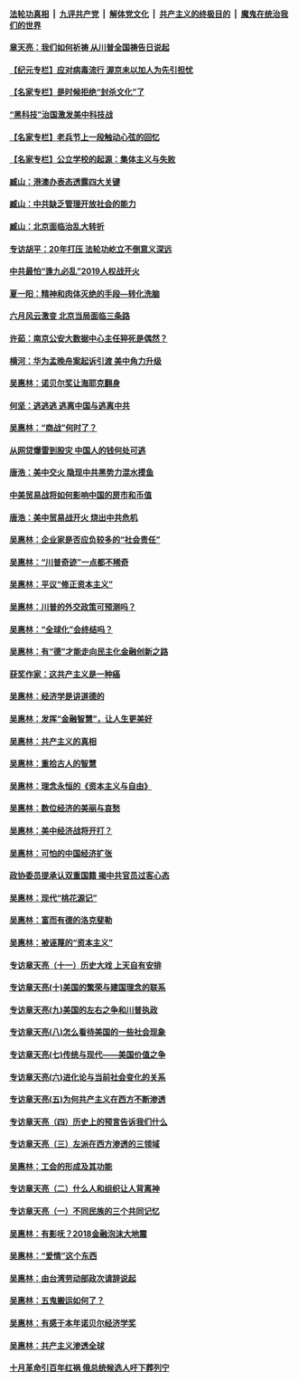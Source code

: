 

####  [法轮功真相](../../../../basic/blob/master/README.md?t=07092331) &nbsp;|&nbsp; [九评共产党](../../../../9ping.md/blob/master/README.md?t=07092331) &nbsp;|&nbsp; [解体党文化](../../../../jtdwh.md/blob/master/README.md?t=07092331)  &nbsp;|&nbsp; [共产主义的终极目的](../../../../gczydzjmd.md/blob/master/README.md?t=07092331) &nbsp;|&nbsp; [魔鬼在统治我们的世界](../../../../mgztzwmdsj.md/blob/master/README.md?t=07092331) 

#### [章天亮：我们如何祈祷 从川普全国祷告日说起](../pages/nsc423/n11944627.md?t=07092331) 

#### [【纪元专栏】应对病毒流行 渥京未以加人为先引担忧](../pages/nsc423/n11875714.md?t=07092331) 

#### [【名家专栏】是时候拒绝“封杀文化”了](../pages/nsc423/n11814093.md?t=07092331) 

#### [“黑科技”治国激发美中科技战](../pages/nsc423/n11638056.md?t=07092331) 

#### [【名家专栏】老兵节上一段触动心弦的回忆](../pages/nsc423/n11646016.md?t=07092331) 

#### [【名家专栏】公立学校的起源：集体主义与失败](../pages/nsc423/n11601833.md?t=07092331) 

#### [臧山：港澳办表态透露四大关键](../pages/nsc423/n11421628.md?t=07092331) 

#### [臧山：中共缺乏管理开放社会的能力](../pages/nsc423/n11407457.md?t=07092331) 

#### [臧山：北京面临治乱大转折](../pages/nsc423/n11406895.md?t=07092331) 

#### [专访胡平：20年打压 法轮功屹立不倒意义深远](../pages/nsc423/n11398800.md?t=07092331) 

#### [中共最怕“逢九必乱”2019人权战开火](../pages/nsc423/n11385248.md?t=07092331) 

#### [夏一阳：精神和肉体灭绝的手段—转化洗脑](../pages/nsc423/n11368250.md?t=07092331) 

#### [六月风云激变 北京当局面临三条路](../pages/nsc423/n11313668.md?t=07092331) 

#### [许茹：南京公安大数据中心主任猝死是偶然？](../pages/nsc423/n11064744.md?t=07092331) 

#### [横河：华为孟晚舟案起诉引渡 美中角力升级](../pages/nsc423/n11027230.md?t=07092331) 

#### [吴惠林：诺贝尔奖让海耶克翻身](../pages/nsc423/n10890049.md?t=07092331) 

#### [何坚：逃逃逃 逃离中国与逃离中共](../pages/nsc423/n10592891.md?t=07092331) 

#### [吴惠林：“商战”何时了？](../pages/nsc423/n10573558.md?t=07092331) 

#### [从网贷爆雷到股灾 中国人的钱何处可逃](../pages/nsc423/n10572800.md?t=07092331) 

#### [唐浩：美中交火 隐现中共黑势力混水摸鱼](../pages/nsc423/n10544040.md?t=07092331) 

#### [中美贸易战将如何影响中国的房市和币值](../pages/nsc423/n10543697.md?t=07092331) 

#### [唐浩：美中贸易战开火 烧出中共危机](../pages/nsc423/n10540126.md?t=07092331) 

#### [吴惠林：企业家是否应负较多的“社会责任”](../pages/nsc423/n10535022.md?t=07092331) 

#### [吴惠林：“川普奇迹”一点都不稀奇](../pages/nsc423/n10512808.md?t=07092331) 

#### [吴惠林：平议“修正资本主义”](../pages/nsc423/n10495724.md?t=07092331) 

#### [吴惠林：川普的外交政策可预测吗？](../pages/nsc423/n10462387.md?t=07092331) 

#### [吴惠林：“全球化”会终结吗？](../pages/nsc423/n10452838.md?t=07092331) 

#### [吴惠林：有“德”才能走向民主化金融创新之路](../pages/nsc423/n10432292.md?t=07092331) 

#### [获奖作家：这共产主义是一种癌](../pages/nsc423/n10431541.md?t=07092331) 

#### [吴惠林：经济学是讲道德的](../pages/nsc423/n10398014.md?t=07092331) 

#### [吴惠林：发挥“金融智慧”，让人生更美好](../pages/nsc423/n10375019.md?t=07092331) 

#### [吴惠林：共产主义的真相](../pages/nsc423/n10351394.md?t=07092331) 

#### [吴惠林：重拾古人的智慧](../pages/nsc423/n10337691.md?t=07092331) 

#### [吴惠林：理念永恒的《资本主义与自由》](../pages/nsc423/n10316274.md?t=07092331) 

#### [吴惠林：数位经济的美丽与哀愁](../pages/nsc423/n10292946.md?t=07092331) 

#### [吴惠林：美中经济战将开打？](../pages/nsc423/n10258825.md?t=07092331) 

#### [吴惠林：可怕的中国经济扩张](../pages/nsc423/n10219147.md?t=07092331) 

#### [政协委员提承认双重国籍 揭中共官员过客心态](../pages/nsc423/n10208809.md?t=07092331) 

#### [吴惠林：现代“桃花源记”](../pages/nsc423/n10185234.md?t=07092331) 

#### [吴惠林：富而有德的洛克斐勒](../pages/nsc423/n10142264.md?t=07092331) 

#### [吴惠林：被诬蔑的“资本主义”](../pages/nsc423/n10124816.md?t=07092331) 

#### [专访章天亮（十一）历史大戏 上天自有安排](../pages/nsc423/n10094905.md?t=07092331) 

#### [专访章天亮(十)美国的繁荣与建国理念的联系](../pages/nsc423/n10094899.md?t=07092331) 

#### [专访章天亮(九)美国的左右之争和川普执政](../pages/nsc423/n10094889.md?t=07092331) 

#### [专访章天亮(八)怎么看待美国的一些社会现象](../pages/nsc423/n10094857.md?t=07092331) 

#### [专访章天亮(七)传统与现代——美国价值之争](../pages/nsc423/n10093140.md?t=07092331) 

#### [专访章天亮(六)进化论与当前社会变化的关系](../pages/nsc423/n10092036.md?t=07092331) 

#### [专访章天亮(五)为何共产主义在西方不断渗透](../pages/nsc423/n10083620.md?t=07092331) 

#### [专访章天亮（四）历史上的预言告诉我们什么](../pages/nsc423/n10083606.md?t=07092331) 

#### [专访章天亮（三）左派在西方渗透的三领域](../pages/nsc423/n10081115.md?t=07092331) 

#### [吴惠林：工会的形成及其功能](../pages/nsc423/n10080633.md?t=07092331) 

#### [专访章天亮（二）什么人和组织让人背离神](../pages/nsc423/n10076637.md?t=07092331) 

#### [专访章天亮（一）不同民族的三个共同记忆](../pages/nsc423/n10074188.md?t=07092331) 

#### [吴惠林：有影呒？2018金融泡沫大地震](../pages/nsc423/n10040534.md?t=07092331) 

#### [吴惠林：“爱情”这个东西](../pages/nsc423/n10019423.md?t=07092331) 

#### [吴惠林：由台湾劳动部政次请辞说起](../pages/nsc423/n9979679.md?t=07092331) 

#### [吴惠林：五鬼搬运如何了？](../pages/nsc423/n9925338.md?t=07092331) 

#### [吴惠林：有感于本年诺贝尔经济学奖](../pages/nsc423/n9871883.md?t=07092331) 

#### [吴惠林：共产主义渗透全球](../pages/nsc423/n9812748.md?t=07092331) 

#### [十月革命引百年红祸 俄总统候选人吁下葬列宁](../pages/nsc423/n9810182.md?t=07092331) 

